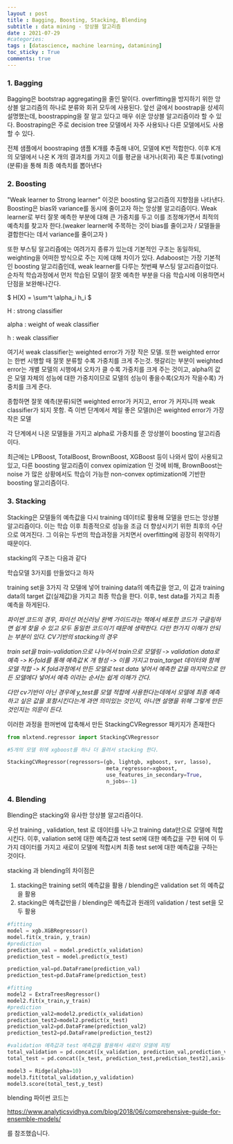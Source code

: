 ```yaml
---
layout : post
title : Bagging, Boosting, Stacking, Blending
subtitle : data mining - 앙상블 알고리즘
date : 2021-07-29
#categories:
tags : [datascience, machine learning, datamining]
toc_sticky : True
comments: true
---
```


### 1. Bagging

Bagging은 bootstrap aggregating을 줄인 말이다. overfitting을 방지하기 위한 앙상블 알고리즘의 하나로 분류와 회귀 모두에 사용된다. 앞선 글에서 boostrap을 상세히 설명했는데, boostrapping을 잘 알고 있다고 매우 쉬운 앙상블 알고리즘이라 할 수 있다. Boostraping은 주로 decision tree 모델에서 자주 사용되나 다른  모델에서도 사용할 수 있다.

전체 샘플에서 boostraping 샘플 K개를 추출해 내어, 모델에 K번 적합한다. 이후 K개의 모델에서 나온 K 개의 결과치를 가지고 이를 평균을 내거나(회귀) 혹은 투표(voting)(분류)을 통해 최종 예측치를 뽑아낸다



### 2. Boosting

"Weak learner to Strong learner" 이것은 boosting 알고리즘의 지향점을 나타낸다. Boosting은 bias와 variance를 동시에 줄이고자 하는 앙상블 알고리즘이다. Weak learner로 부터 잘못 예측한 부분에 대해 큰 가중치를 두고 이를 조정해가면서 최적의 예측치를 찾고자 한다.(weaker learner에 주목하는 것이 bias를 줄이고자 / 모델들을 결합한다는 데서 variance를 줄이고자 )

또한 부스팅 알고리즘에는 여려가지 종류가 있는데 기본적인 구조는 동일하되, weighting을 어떠한 방식으로 주는 지에 대해 차이가 있다. Adaboost는 가장 기본적인 boosting 알고리즘인데, weak learner를 다루는 첫번째 부스팅 알고리즘이었다. 순차적 학습과정에서 먼저 학습된 모델이 잘못 예측한 부분을 다음 학습시에 이용하면서 단점을 보완해나간다. 

$
H(X) = \sum^t \alpha_i h_i
$

H : strong classifier

alpha : weight of weak classifier

h : weak classifier

여기서 weak classifier는 weighted error가 가장 작은 모델. 또한 weighted error는 한번 시행할 때 잘못 분류할 수록 가중치를 크게 주는것.  헷갈리는 부분이 weighted error는 개별 모델의 시행에서 오차가 클 수록 가중치를 크게 주는 것이고, alpha의 값은 모델 자체의 성능에 대한 가중치이므로 모델의 성능이 좋을수록(오차가 작을수록) 가중치를 크게 준다.

종합하면 잘못 예측(분류)되면 weighted error가 커지고, error 가 커지니까 weak classifier가 되지 못함. 즉 이번 단계에서 제일 좋은 모델(h)은 weighted error가 가장 작은 모델

각 단계에서 나온 모델들을 가지고 alpha로 가중치를 준 앙상블이 boosting 알고리즘이다.



최근에는 LPBoost, TotalBoost, BrownBoost, XGBoost 등이 나와서 많이 사용되고 있고, 다른 boosting 알고리즘이 convex opimization 인 것에 비해, BrownBoost는 noise 가 많은 상황에서도 학습이 가능한 non-convex optimization에 기반한 boosting 알고리즘이다.

### 3. Stacking

Stacking은 모델들의 예측값을 다시 training 데이터로 활용해 모델을 만드는 앙상블 알고리즘이다. 이는 학습 이후 최종적으로 성능을 조금 더 향상시키기 위한 최후의 수단으로 여겨진다. 그 이유는 두번의 학습과정을 거치면서 overfitting에 굉장히 취약하기 때문이다.



stacking의 구조는 다음과 같다



학습모델 3가지를 만들었다고 하자

training set을 3가지 각 모델에 넣어 training data의 예측값을 얻고, 이 값과 training data의 target 값(실제값)을 가지고 최종 학습을 한다. 이후, test data를 가지고 최종 예측을 하게된다. 

*파이썬 코드의 경우, 파이선 머신러닝 완벽 가이드라는 책에서 배포한 코드가 구글링하면 쉽게 찾을 수 있고 모두 동일한 코드이기 때문에 생략한다. 다만 한가지 이해가 안되는 부분이 있다. CV기반의 stacking의 경우*

 *train set을 train-validation으로 나누어서 train으로 모델링 -> validation data로 예측 -> K-fold를 통해 예측값 K 개 형성 -> 이를 가지고 train_target 데이터와 함께 모델 적합 -> K fold과정에서 만든 모델로 test data 넣어서 예측한 값을 마지막으로 만든 모델에다 넣어서 예측 이라는 순서는 쉽게 이해가 간다.*

*다만 cv기반이 아닌 경우에 y_test를 모델 적합에 사용한다는데에서 모델에 최종 예측하고 싶은 값을 포함시킨다는게 과연 의미있는 것인지, 아니면 설명을 위해 그렇게 만든 것인지는 의문이 든다.*



이러한 과정을 한꺼번에 압축해서 만든 StackingCVRegressor 패키지가 존재한다

~~~python
from mlxtend.regressor import StackingCVRegressor

#5개의 모델 위에 xgboost를 하나 더 올려서 stacking 한다.

StackingCVRegressor(regressors=(gb, lightgb, xgboost, svr, lasso),
                                meta_regressor=xgboost,
                                use_features_in_secondary=True,
                                n_jobs=-1)
~~~







### 4. Blending

Blending은 stacking와 유사한 앙상블 알고리즘이다.

우선 training , validation, test 로 데이터를 나누고 training data만으로 모델에 적합시킨다. 이후, valiation set에 대한 예측값과 test set에 대한 예측값을 구한 뒤에 이 두가지 데이터를 가지고 새로이 모델에 적합시켜 최종 test set에 대한 예측값을 구하는 것이다. 



stacking 과 blending의 차이점은

1. stacking은 training set의 예측값을 활용 / blending은 validation set 의 예측값을 활용
2. stacking은 예측값만을 / blending은 예측값과 원래의 validation / test set을 모두 활용

~~~python
#fitting
model = xgb.XGBRegressor()
model.fit(x_train, y_train)
#prediction
prediction_val = model.predict(x_validation)
prediction_test = model.predict(x_test)

prediction_val=pd.DataFrame(prediction_val)
prediction_test=pd.DataFrame(prediction_test)

#fitting
model2 = ExtraTreesRegressor()
model2.fit(x_train,y_train)
#prediction
prediction_val2=model2.predict(x_validation)
prediction_test2=model2.predict(x_test)
prediction_val2=pd.DataFrame(prediction_val2)
prediction_test2=pd.DataFrame(prediction_test2)

#validation 예측값과 test 예측값을 활용해서 새로이 모델에 피팅
total_validation = pd.concat([x_validation, prediction_val,prediction_val2],axis=1)
total_test = pd.concat([x_test, prediction_test,prediction_test2],axis=1)

model3 = Ridge(alpha=10)
model3.fit(total_validation,y_validation)
model3.score(total_test,y_test)
~~~

blending 파이썬 코드는

https://www.analyticsvidhya.com/blog/2018/06/comprehensive-guide-for-ensemble-models/ 

를 참조했습니다.
